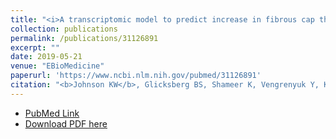 ```yaml
---
title: "<i>A transcriptomic model to predict increase in fibrous cap thickness in response to high-dose statin treatment: Validation by serial intracoronary OCT imaging.</i>"
collection: publications
permalink: /publications/31126891
excerpt: ""
date: 2019-05-21
venue: "EBioMedicine"
paperurl: 'https://www.ncbi.nlm.nih.gov/pubmed/31126891'
citation: "<b>Johnson KW</b>, Glicksberg BS, Shameer K, Vengrenyuk Y, Krittanawong C, Russak AJ, Sharma SK, Narula JN, Dudley JT, Kini AS. A transcriptomic model to predict increase in fibrous cap thickness in response to high-dose statin treatment: Validation by serial intracoronary OCT imaging. EBioMedicine 2019 Mar 21. doi: 10.1016/j.ebiom.2019.05.007."
---
```


* [PubMed Link](https://www.ncbi.nlm.nih.gov/pubmed/31126891)
* [Download PDF here](https://raw.githubusercontent.com/kippjohnson/website/master/files/31126891.pdf)

<script type='text/javascript' src='https://d1bxh8uas1mnw7.cloudfront.net/assets/embed.js'></script>
<div class='altmetric-embed' data-badge-type="medium-donut" data-doi="10.1016/j.ebiom.2019.05.007" data-hide-no-mentions="true" data-hide-less-than="1" class="altmetric-embed"></div>


